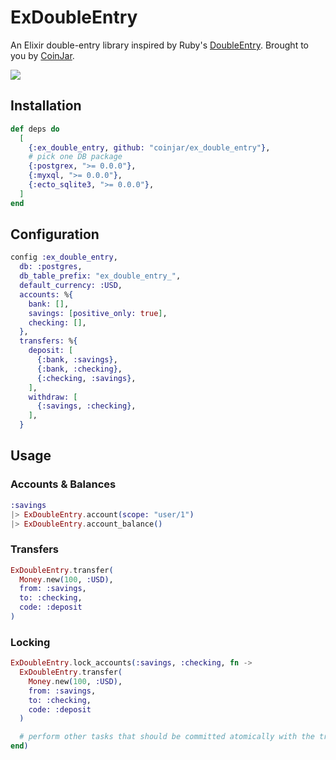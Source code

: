 # ExDoubleEntry

An Elixir double-entry library inspired by Ruby's [DoubleEntry](https://github.com/envato/double_entry). Brought to you by [CoinJar](https://coinjar.com).

![](https://i.imgur.com/QqrlYZ9.png)

## Installation

```elixir
def deps do
  [
    {:ex_double_entry, github: "coinjar/ex_double_entry"},
    # pick one DB package
    {:postgrex, ">= 0.0.0"},
    {:myxql, ">= 0.0.0"},
    {:ecto_sqlite3, ">= 0.0.0"},
  ]
end
```

## Configuration

```elixir
config :ex_double_entry,
  db: :postgres,
  db_table_prefix: "ex_double_entry_",
  default_currency: :USD,
  accounts: %{
    bank: [],
    savings: [positive_only: true],
    checking: [],
  },
  transfers: %{
    deposit: [
      {:bank, :savings},
      {:bank, :checking},
      {:checking, :savings},
    ],
    withdraw: [
      {:savings, :checking},
    ],
  }
```

## Usage

### Accounts & Balances

```elixir
:savings
|> ExDoubleEntry.account(scope: "user/1")
|> ExDoubleEntry.account_balance()
```

### Transfers

```elixir
ExDoubleEntry.transfer(
  Money.new(100, :USD),
  from: :savings,
  to: :checking,
  code: :deposit
)
```

### Locking

```elixir
ExDoubleEntry.lock_accounts(:savings, :checking, fn ->
  ExDoubleEntry.transfer(
    Money.new(100, :USD),
    from: :savings,
    to: :checking,
    code: :deposit
  )

  # perform other tasks that should be committed atomically with the transfer
end)
```
